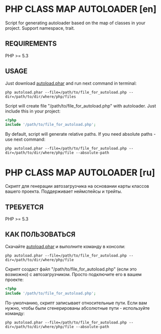 PHP CLASS MAP AUTOLOADER [en]
=============================
Script for generating autoloader based on the map of classes in your project.
Support namespace, trait.

REQUIREMENTS
------------
PHP >= 5.3


USAGE
-------------
Just download [autoload.phar](https://github.com/dmkuznetsov/php-autoloader/raw/master/bin/autoload.phar)
and run next command in terminal:

`php autoload.phar --file=/path/to/file_for_autoload.php --dir=/path/to/dir/where/php/files`

Script will create file "/path/to/file_for_autoload.php" with autoloader. Just include this in your project:

```php
<?php
include '/path/to/file_for_autoload.php';
```

By default, script will generate relative paths. If you need absolute paths - use next command:

`php autoload.phar --file=/path/to/file_for_autoload.php --dir=/path/to/dir/where/php/file --absolute-path`



PHP CLASS MAP AUTOLOADER [ru]
=============================
Скрипт для генерации автозагрузчика на основании карты классов вашего проекта.
Поддерживает неймспейсы и трейты.

ТРЕБУЕТСЯ
---------
PHP >= 5.3


КАК ПОЛЬЗОВАТЬСЯ
----------------
Скачайте [autoload.phar](https://github.com/dmkuznetsov/php-autoloader/raw/master/bin/autoload.phar)
и выполните команду в консоли:

`php autoload.phar --file=/path/to/file_for_autoload.php --dir=/path/to/dir/where/php/file`

Скрипт создаст файл "/path/to/file_for_autoload.php" (если это возможно) с автозагрузчиком. Просто подключите его в вашем проекте:

```php
<?php
include '/path/to/file_for_autoload.php';
```

По-умолчанию, скрипт записывает относительные пути. Если вам нужно, чтобы были сгенерированы абсолютные пути - используйте команду:

`php autoload.phar --file=/path/to/file_for_autoload.php --dir=/path/to/dir/where/php/file --absolute-path`

